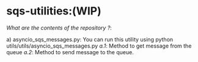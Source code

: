 # sqs-utilities:(WIP)

_What are the contents of the repository ?_:

a) asyncio_sqs_messages.py: You can run this utility using python utils/utils/asyncio_sqs_messages.py
_a.1_: Method to get message from the queue
_a.2_: Method to send message to the queue.
